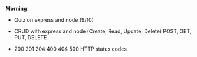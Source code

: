 **Morning**

- Quiz on express and node (9/10)

- CRUD with express and node (Create, Read, Update, Delete) POST, GET, PUT, DELETE

- 200 201 204 400 404 500 HTTP status codes 